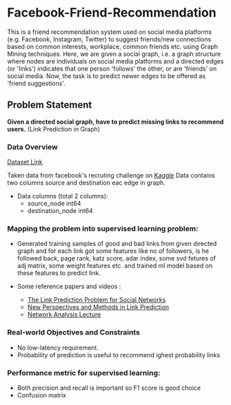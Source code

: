 # Facebook-Friend-Recommendation
This is a friend recommendation system used on social media platforms (e.g. Facebook, Instagram, Twitter) to suggest friends/new connections based on common interests, workplace, common friends etc. using Graph Mining techniques. Here, we are given a social graph, i.e. a graph structure where nodes are individuals on social media platforms and a directed edges (or 'links') indicates that one person 'follows' the other, or are 'friends' on social media. Now, the task is to predict newer edges to be offered as 'friend suggestions'. 


## Problem Statement
**Given a directed social graph, have to predict missing links to recommend users.** (Link Prediction in Graph)

### Data Overview
[Dataset Link](https://www.kaggle.com/c/FacebookRecruiting/data)

Taken data from facebook's recruting challenge on [Kaggle](https://www.kaggle.com/c/FacebookRecruiting)
Data contains two columns source and destination eac edge in graph.
* Data columns (total 2 columns):  
    - source_node         int64  
    - destination_node    int64  

### Mapping the problem into supervised learning problem:
* Generated training samples of good and bad links from given directed graph and for each link got some features like no of followers, is he followed back, page rank, katz score, adar index, some svd fetures of adj matrix, some weight features etc. and trained ml model based on these features to predict link. 

* Some reference papers and videos :  
    - [The Link Prediction Problem for Social Networks](https://www.cs.cornell.edu/home/kleinber/link-pred.pdf)
    - [New Perspectives and Methods in Link Prediction](https://www3.nd.edu/~dial/publications/lichtenwalter2010new.pdf)
    - [Network Analysis Lecture](https://www.youtube.com/watch?v=2M77Hgy17cg)


### Real-world Objectives and Constraints
* No low-latency requirement.
* Probability of prediction is useful to recommend ighest probability links

### Performance metric for supervised learning:  
* Both precision and recall is important so F1 score is good choice
* Confusion matrix
